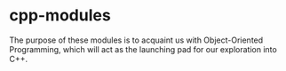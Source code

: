 # cpp-modules
The purpose of these modules is to acquaint us with Object-Oriented Programming, which will act as the launching pad for our exploration into C++.
